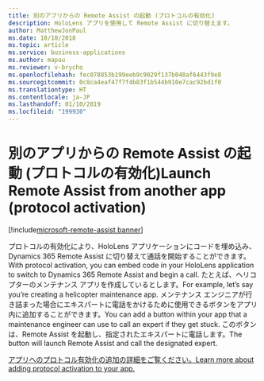 ```yaml
---
title: 別のアプリからの Remote Assist の起動 (プロトコルの有効化)
description: HoloLens アプリを使用して Remote Assist に切り替えます。
author: MatthewJonPaul
ms.date: 10/10/2018
ms.topic: article
ms.service: business-applications
ms.author: mapau
ms.reviewer: v-brycho
ms.openlocfilehash: fec078853b199eeb9c9029f137b048af6443f9e8
ms.sourcegitcommit: 0c8ca4eaf47f7f4b83f1b544b910e7cac92bd1f0
ms.translationtype: HT
ms.contentlocale: ja-JP
ms.lasthandoff: 01/10/2019
ms.locfileid: "199930"
---
```

# <a name="launch-remote-assist-from-another-app-protocol-activation"></a><span data-ttu-id="dee28-103">別のアプリからの Remote Assist の起動 (プロトコルの有効化)</span><span class="sxs-lookup"><span data-stu-id="dee28-103">Launch Remote Assist from another app (protocol activation)</span></span>

[!include[microsoft-remote-assist banner](../../includes/microsoft-remote-assist.md)]

<span data-ttu-id="dee28-104">プロトコルの有効化により、HoloLens アプリケーションにコードを埋め込み、Dynamics 365 Remote Assist に切り替えて通話を開始することができます。</span><span class="sxs-lookup"><span data-stu-id="dee28-104">With protocol activation, you can embed code in your HoloLens application to switch to Dynamics 365 Remote Assist and begin a call.</span></span> <span data-ttu-id="dee28-105">たとえば、ヘリコプターのメンテナンス アプリを作成しているとします。</span><span class="sxs-lookup"><span data-stu-id="dee28-105">For example, let’s say you’re creating a helicopter maintenance app.</span></span> <span data-ttu-id="dee28-106">メンテナンス エンジニアが行き詰まった場合にエキスパートに電話をかけるために使用できるボタンをアプリ内に追加することができます。</span><span class="sxs-lookup"><span data-stu-id="dee28-106">You can add a button within your app that a maintenance engineer can use to call an expert if they get stuck.</span></span> <span data-ttu-id="dee28-107">このボタンは、Remote Assist を起動し、指定されたエキスパートに電話します。</span><span class="sxs-lookup"><span data-stu-id="dee28-107">The button will launch Remote Assist and call the designated expert.</span></span>


[<span data-ttu-id="dee28-108">アプリへのプロトコル有効化の追加の詳細をご覧ください。</span><span class="sxs-lookup"><span data-stu-id="dee28-108">Learn more about adding protocol activation to your app.</span></span>](https://docs.microsoft.com/dynamics365/mixed-reality/remote-assist/user-guide)

